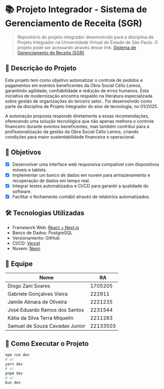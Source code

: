 
# 📚 Projeto Integrador - Sistema de Gerenciamento de Receita (SGR)

> Repositório do projeto integrador desenvolvido para a disciplina de Projeto Integrador na Universidade Virtual do Estado de São Paulo.
> O projeto pode ser acessardo através desse link: [Sistema de Gerenciamento de Receita (SGR)](https://projeto-integrador-sgr-gamma.vercel.app/)

## 📌 Descrição do Projeto

Este projeto tem como objetivo automatizar o controle de pedidos e pagamentos em eventos beneficentes da Obra Social Célio Lemos, garantindo agilidade, confiabilidade e redução de erros humanos. Esta iniciativa de modernização encontra respaldo na literatura especializada sobre gestão de organizações do terceiro setor.. Foi desenvolvido como parte da disciplina de Projeto Integrador do eixo de tecnologia, no 01/2025.

A automação proposta responde diretamente a essas recomendações, oferecendo uma solução tecnológica que não apenas melhora o controle financeiro durante eventos beneficentes, mas também contribui para a profissionalização da gestão da Obra Social Célio Lemos, criando condições para maior sustentabilidade financeira e operacional.

## 🎯 Objetivos

- [x] Desenvolver uma interface web responsiva compatível com dispositivos móveis e tablets.
- [x] Implementar um banco de dados em nuvem para armazenamento e recuperação de dados em tempo real.
- [x] Integrar testes automatizados e CI/CD para garantir a qualidade do software.
- [x] Facilitar o fechamento contábil através de relatórios automatizados.

## 🛠️ Tecnologias Utilizadas

- Framework Web: [React + Next.js](https://nextjs.org/)
- Banco de Dados: PostgreSQL
- Versionamento: GitHub
- CI/CD: [Vercel](https://vercel.com/)
- Nuvem: [Neon](https://neon.tech/)

## 👥 Equipe

| Nome | RA |
|------|----|
| Diogo Zani Soares | 1705205 |
| Gabriele Gonçalves Vieira  | 222911 |
| Jamile Abnara de Oliveira   | 2221235 |
| José Eduardo Ramos dos Santos | 2231544 |
| Kátia da Silva Terra Miquelin | 2211283 |
| Samuel de Souza Cavadas Junior | 22133503 |

## 🚀 Como Executar o Projeto

```bash
npm run dev
# or
yarn dev
# or
pnpm dev
# or
bun dev
```
